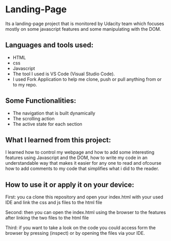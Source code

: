 # Landing-Page
Its a landing-page project that is monitored by Udacity team which focuses mostly on some javascript features and some manipulating with the DOM.


## Languages and tools used:
- HTML
- css
- Javascript 
- The tool I used is VS Code (Visual Studio Code).
- I used Fork Application to help me clone, push or pull anything from or to my repo.


## Some Functionalities:
- The navigation that is built dynamically 
- The scrolling action
- The active state for each section


## What I learned from this project:
I learned how to control my webpage and how to add some interesting 
features using Javascript and the DOM, how to write my code in an 
understandable way that makes it easier for any one to read and ofcourse
how to add comments to my code that simplifies what i did to the reader.


## How to use it or apply it on your device:

First: you ca clone this repository and open your index.html with your used IDE and link the css and js files to the html file

Second: then you can open the index.html using the browser to the features after linking the two files to the html file

Third: if you want to take a look on the code you could access form the browser by pressing (inspect)
or by opening the files via your IDE.
